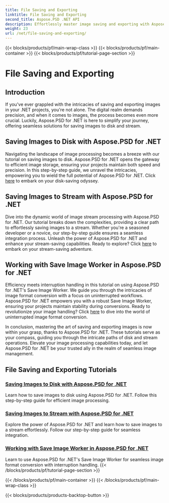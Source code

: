 ```yaml
---
title: File Saving and Exporting
linktitle: File Saving and Exporting
second_title: Aspose.PSD .NET API
description: Effortlessly master image saving and exporting with Aspose.PSD for .NET. Follow our step-by-step tutorials for efficient disk and stream operations.
weight: 23
url: /net/file-saving-and-exporting/
---
```


{{< blocks/products/pf/main-wrap-class >}}
{{< blocks/products/pf/main-container >}}
{{< blocks/products/pf/tutorial-page-section >}}

# File Saving and Exporting

## Introduction

If you've ever grappled with the intricacies of saving and exporting images in your .NET projects, you're not alone. The digital realm demands precision, and when it comes to images, the process becomes even more crucial. Luckily, Aspose.PSD for .NET is here to simplify your journey, offering seamless solutions for saving images to disk and stream.

## Saving Images to Disk with Aspose.PSD for .NET

Navigating the landscape of image processing becomes a breeze with our tutorial on saving images to disk. Aspose.PSD for .NET opens the gateway to efficient image storage, ensuring your projects maintain both speed and precision. In this step-by-step guide, we unravel the intricacies, empowering you to wield the full potential of Aspose.PSD for .NET. Click [here](./save-images-to-disk/) to embark on your disk-saving odyssey.

## Saving Images to Stream with Aspose.PSD for .NET

Dive into the dynamic world of image stream processing with Aspose.PSD for .NET. Our tutorial breaks down the complexities, providing a clear path to effortlessly saving images to a stream. Whether you're a seasoned developer or a novice, our step-by-step guide ensures a seamless integration process. Unleash the power of Aspose.PSD for .NET and enhance your stream-saving capabilities. Ready to explore? Click [here](./save-images-to-stream/) to embark on your stream-saving adventure.

## Working with Save Image Worker in Aspose.PSD for .NET

Efficiency meets interruption handling in this tutorial on using Aspose.PSD for .NET's Save Image Worker. We guide you through the intricacies of image format conversion with a focus on uninterrupted workflows. Aspose.PSD for .NET empowers you with a robust Save Image Worker, ensuring your projects maintain stability during conversions. Ready to revolutionize your image handling? Click [here](./save-image-worker/) to dive into the world of uninterrupted image format conversion.

In conclusion, mastering the art of saving and exporting images is now within your grasp, thanks to Aspose.PSD for .NET. These tutorials serve as your compass, guiding you through the intricate paths of disk and stream operations. Elevate your image processing capabilities today, and let Aspose.PSD for .NET be your trusted ally in the realm of seamless image management.

## File Saving and Exporting Tutorials
### [Saving Images to Disk with Aspose.PSD for .NET](./save-images-to-disk/)
Learn how to save images to disk using Aspose.PSD for .NET. Follow this step-by-step guide for efficient image processing.
### [Saving Images to Stream with Aspose.PSD for .NET](./save-images-to-stream/)
Explore the power of Aspose.PSD for .NET and learn how to save images to a stream effortlessly. Follow our step-by-step guide for seamless integration.
### [Working with Save Image Worker in Aspose.PSD for .NET](./save-image-worker/)
Learn to use Aspose.PSD for .NET's Save Image Worker for seamless image format conversion with interruption handling.
{{< /blocks/products/pf/tutorial-page-section >}}

{{< /blocks/products/pf/main-container >}}
{{< /blocks/products/pf/main-wrap-class >}}

{{< blocks/products/products-backtop-button >}}
